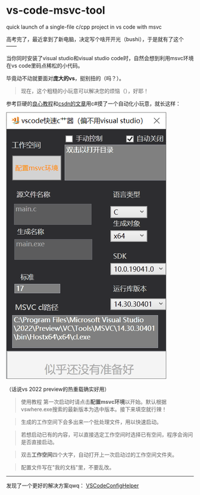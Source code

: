 # vs-code-msvc-tool
quick launch of a single-file c/cpp project in vs code with msvc

高考完了，最近拿到了新电脑，决定写个啥开开光（bushi），于是就有了这个——

当你同时安装了visual studio和visual studio code时，自然会想到利用msvc环境在vs code里码点稀松的小代码。

毕竟动不动就要面对**庞大的vs**，挺别扭的（吗？）。

> 现在，这个粗糙的小玩意可以解决您的烦恼（），好耶！


参考巨硬的[良心教程](https://code.visualstudio.com/docs/cpp/config-msvc)和[csdn的文章](https://blog.csdn.net/qq_38981614/article/details/99629597)用c#摸了一个自动化小玩意，就长这样：

![朴实无华的界面](wow.png)

（话说vs 2022 preview的热重载确实好用）

>使用教程
>第一次启动时请点击**配置msvc环境**以开始。默认根据vswhere.exe搜索的最新版本为选中版本。接下来填空就行辣！

>生成的工作空间下会多出来一个批处理文件，用以快速启动。

>若想启动已有的内容，可以直接选定工作空间时选择已有空间，程序会询问是否直接启动。

>双击**工作空间**四个大字，自动打开上一次启动过的工作空间文件夹。

>配置文件写在"我的文档"里，不要乱改。
---
发现了一个更好的解决方案qwq：
[VSCodeConfigHelper](https://github.com/Guyutongxue/VSCodeConfigHelper3)
